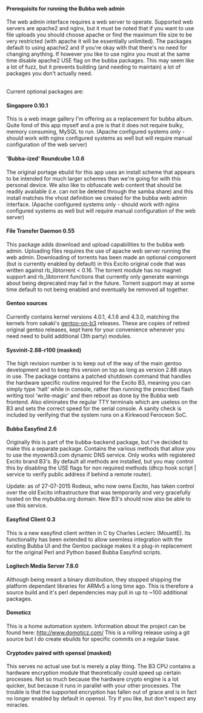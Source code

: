 


#### Prerequisits for running the Bubba web admin
The web admin interface requires a web server to operate. Supported web servers are apache2 and nginx, but it must be noted that if you want to use file uploads you should choose apache or find the maximum file size to be very restricted (with apache it will be essentially unlimited). The packages default to using apache2 and if you're okay with that there's no need for changing anything. If however you like to use nginx you must at the same time disable apache2 USE flag on the bubba packages. This may seem like a lot of fuzz, but it prevents building (and needing to maintain) a lot of packages you don't actually need.


<p><br>Current optional packages are:</p>

#### Singapore 0.10.1
This is a web image gallery I'm offering as a replacement for bubba album. Quite fond of this app myself and a pre is that it does not require bulky, memory consuming, MySQL to run.
(Apache configured systems only - should work with nginx configured systems as well but will require manual configuration of the web server)


#### 'Bubba-ized' Roundcube 1.0.6
The original portage ebuild for this app uses an install scheme that appears to be intended for much larger schemes than we're going for with this personal device. We also like to obfuscate web content that should be readily available (i.e. can not be deleted through the samba share) and this install matches the vhost definition we created for the bubba web admin interface.
(Apache configured systems only - should work with nginx configured systems as well but will require manual configuration of the web server)

#### File Transfer Daemon 0.55
This package adds download and upload capabilities to the bubba web admin. Uploading files requires the use of apache web server running the web admin. Downloading of torrents has been made an optional component (but is currently enabled by default) in this Excito original code that was written against rb_libtorrent &lt; 0.16. The torrent module has no magnet support and rb_libtorrent functions that currently only generate warnings about being deprecated may fail in the future. Torrent support may at some time default to not being enabled and eventually be removed all together.

#### Gentoo sources
Currently contains kernel versions 4.0.1, 4.1.6 and 4.3.0, matching the kernels from sakaki's <a href="https://github.com/sakaki-/gentoo-on-b3">gentoo-on-b3</a> releases. These are copies of retired original gentoo releases, kept here for your convenience whenever you need need to build additional (3th party) modules.

#### Sysvinit-2.88-r100 (masked)
The high revision number is to keep out of the way of the main gentoo development and to keep this version on top as long as version 2.88 stays in use. The package contains a patched shutdown command that handles the hardware specific routine required for the Excito B3, meaning you can simply type 'halt' while in console, rather than running the prescribed flash writing tool 'write-magic' and then reboot as done by the Bubba web frontend. Also eliminates the regular TTY terminals which are useless on the B3 and sets the correct speed for the serial console. A sanity check is included by verifying that the system runs on a Kirkwood Feroceon SoC.

#### Bubba Easyfind 2.6
Originally this is part of the bubba-backend package, but I've decided to make this a separate package. Contains the various methods that allow you to use the myownb3.com dynamic DNS service. Only works with registered Excito brand B3's. By default all methods are installed, but you may control this by disabling the USE flags for non required methods (dhcp hook script | service to verify public address if behind a remote router).

Update: as of 27-07-2015 Rodeus, who now owns Excito, has taken control over the old Excito infrastructure that was temporarily and very gracefully hosted on the mybubba.org domain. New B3's should now also be able to use this service.

#### Easyfind Client 0.3
This is a new easyfind client written in C by Charles Leclerc (MouettE). Its functionality has been extended to allow seemless integration with the existing Bubba UI and the Gentoo package makes it a plug-in replacement for the original Perl and Python based Bubba Easyfind scripts.


#### Logitech Media Server 7.8.0
Although being meant a binary distribution, they stopped shipping the platform dependant libraries for ARMv5 a long time ago. This is therefore a source build and it's perl dependencies may pull in up to ~100 additional packages.

#### Domoticz
This is a home automation system. Information about the project can be found here: http://www.domoticz.com/ This is a rolling release using a git source but I do create ebuilds for specific commits on a regular base.

#### Cryptodev paired with openssl (masked)
This serves no actual use but is merely a play thing. The B3 CPU contains a hardware encryption module that theoretically could speed up certain processes. Not so much because the hardware crypto engine is a lot quicker, but because it runs in parallel with your other processes. The trouble is that the supported encryption has fallen out of grace and is in fact no longer enabled by default in openssl. Try if you like, but don't expect any miracles.
